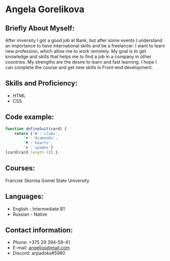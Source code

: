 # Angela Gorelikova

## Briefly About Myself:
After iniversity I got a good job at Bank, but after some events I understand an importance to have
international skills and be a freelancer. I want to learn new profession, which allow me to work remotely.
My goal is to get knowledge
and skills that helps me to find a job in a company in other countries.
My strengths are the desire to learn and fast learning. I hope I can complete the course
and get new skills in Front-end development.

## Skills and Proficiency:
* HTML
* CSS

## Code example:
```javascript
function defineSuit(card) {
    return {'♣':'clubs',
        '♦':'diamonds',
        '♥':'hearts',
        '♠':'spades'}
[card[card.length-1]] };
```
## Courses:
Francisk Skorina Gomel State University

## Languages:
* English - Intermediate B1
* Russian - Native

## Contact information:
- Phone: +375 29 394-59-41
- E-mail: angeljoo@mail.com
- Discord: anjiadoks#5980

